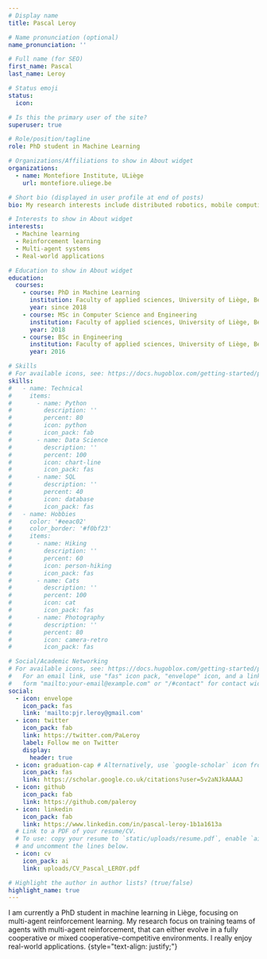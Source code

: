 ```yaml
---
# Display name
title: Pascal Leroy

# Name pronunciation (optional)
name_pronunciation: ''

# Full name (for SEO)
first_name: Pascal
last_name: Leroy

# Status emoji
status:
  icon: 

# Is this the primary user of the site?
superuser: true

# Role/position/tagline
role: PhD student in Machine Learning

# Organizations/Affiliations to show in About widget
organizations:
  - name: Montefiore Institute, ULiège
    url: montefiore.uliege.be

# Short bio (displayed in user profile at end of posts)
bio: My research interests include distributed robotics, mobile computing and programmable matter.

# Interests to show in About widget
interests:
  - Machine learning
  - Reinforcement learning
  - Multi-agent systems
  - Real-world applications

# Education to show in About widget
education:
  courses:
    - course: PhD in Machine Learning
      institution: Faculty of applied sciences, University of Liège, Belgium
      year: since 2018
    - course: MSc in Computer Science and Engineering
      institution: Faculty of applied sciences, University of Liège, Belgium
      year: 2018
    - course: BSc in Engineering
      institution: Faculty of applied sciences, University of Liège, Belgium
      year: 2016

# Skills
# For available icons, see: https://docs.hugoblox.com/getting-started/page-builder/#icons
skills:
#   - name: Technical
#     items:
#       - name: Python
#         description: ''
#         percent: 80
#         icon: python
#         icon_pack: fab
#       - name: Data Science
#         description: ''
#         percent: 100
#         icon: chart-line
#         icon_pack: fas
#       - name: SQL
#         description: ''
#         percent: 40
#         icon: database
#         icon_pack: fas
#   - name: Hobbies
#     color: '#eeac02'
#     color_border: '#f0bf23'
#     items:
#       - name: Hiking
#         description: ''
#         percent: 60
#         icon: person-hiking
#         icon_pack: fas
#       - name: Cats
#         description: ''
#         percent: 100
#         icon: cat
#         icon_pack: fas
#       - name: Photography
#         description: ''
#         percent: 80
#         icon: camera-retro
#         icon_pack: fas

# Social/Academic Networking
# For available icons, see: https://docs.hugoblox.com/getting-started/page-builder/#icons
#   For an email link, use "fas" icon pack, "envelope" icon, and a link in the
#   form "mailto:your-email@example.com" or "/#contact" for contact widget.
social:
  - icon: envelope
    icon_pack: fas
    link: 'mailto:pjr.leroy@gmail.com'
  - icon: twitter 
    icon_pack: fab
    link: https://twitter.com/PaLeroy
    label: Follow me on Twitter
    display:
      header: true
  - icon: graduation-cap # Alternatively, use `google-scholar` icon from `ai` icon pack
    icon_pack: fas
    link: https://scholar.google.co.uk/citations?user=5v2aNJkAAAAJ
  - icon: github
    icon_pack: fab
    link: https://github.com/paleroy
  - icon: linkedin
    icon_pack: fab
    link: https://www.linkedin.com/in/pascal-leroy-1b1a1613a
  # Link to a PDF of your resume/CV.
  # To use: copy your resume to `static/uploads/resume.pdf`, enable `ai` icons in `params.yaml`,
  # and uncomment the lines below.
  - icon: cv
    icon_pack: ai
    link: uploads/CV_Pascal_LEROY.pdf

# Highlight the author in author lists? (true/false)
highlight_name: true
---
```


I am currently a PhD student in machine learning in Liège, focusing on multi-agent reinforcement learning. My research focus on training teams of agents with multi-agent reinforcement, that can either evolve in a fully cooperative or mixed cooperative-competitive environments. I really enjoy real-world applications. 
{style="text-align: justify;"}
